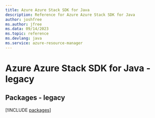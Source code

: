 ```yaml
---
title: Azure Azure Stack SDK for Java
description: Reference for Azure Azure Stack SDK for Java
author: joshfree
ms.author: jfree
ms.data: 09/14/2023
ms.topic: reference
ms.devlang: java
ms.service: azure-resource-manager
---
```

# Azure Azure Stack SDK for Java - legacy
## Packages - legacy
[!INCLUDE [packages](azure-stack-index.md)]